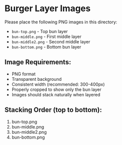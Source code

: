 # Burger Layer Images

Please place the following PNG images in this directory:

- `bun-top.png` - Top bun layer
- `bun-middle.png` - First middle layer
- `bun-middle2.png` - Second middle layer  
- `bun-bottom.png` - Bottom bun layer

## Image Requirements:
- PNG format
- Transparent background
- Consistent width (recommended: 300-400px)
- Properly cropped to show only the bun layer
- Images should stack naturally when layered

## Stacking Order (top to bottom):
1. bun-top.png
2. bun-middle.png
3. bun-middle2.png
4. bun-bottom.png


